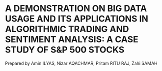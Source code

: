 # A DEMONSTRATION ON BIG DATA USAGE AND ITS APPLICATIONS IN ALGORITHMIC TRADING AND  SENTIMENT ANALYSIS: A CASE STUDY OF S&P 500 STOCKS
Prepared by Amin ILYAS, Nizar AQACHMAR, Pritam RITU RAJ, Zahi SAMAH
